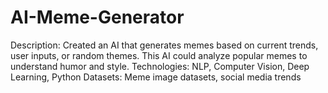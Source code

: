 # AI-Meme-Generator

Description: Created an AI that generates memes based on current trends, user inputs, or random themes. This AI could analyze popular memes to understand humor and style.
Technologies: NLP, Computer Vision, Deep Learning, Python
Datasets: Meme image datasets, social media trends
